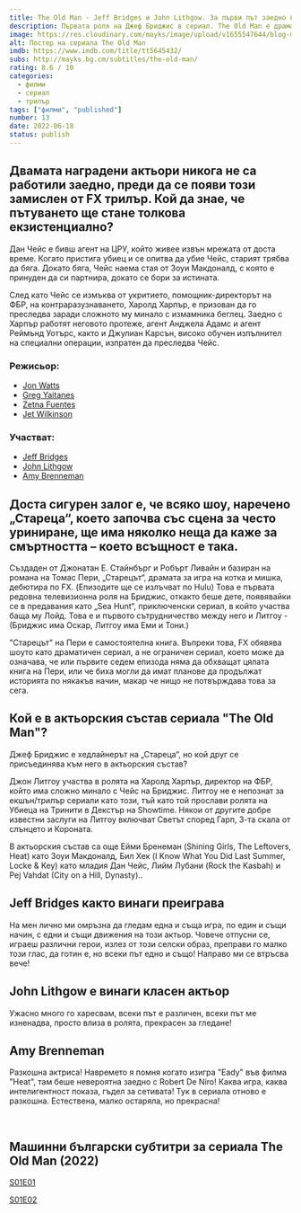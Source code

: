 ```yaml
---
title: The Old Man - Jeff Bridges и John Lithgow. За първи път заедно в телевизионен сериал!
description: Първата роля на Джеф Бриджис в сериал. The Old Man е драматичен сериал за бивш агент на ЦРУ. Ето всичко, което знаем за новия премиерен сериал на FX.
image: https://res.cloudinary.com/mayks/image/upload/v1655547644/blog-mayks/movies/the-old-man/the-old-man-poster_ql0vzu.webp
alt: Постер на сериала The Old Man
imdb: https://www.imdb.com/title/tt5645432/
subs: http://mayks.bg.cm/subtitles/the-old-man/
rating: 8.6 / 10
categories:
  - филми
  - сериал
  - трилър
tags: ["филми", "published"]
number: 13
date: 2022-06-18
status: publish
---
```


## Двамата наградени актьори никога не са работили заедно, преди да се появи този замислен от FX трилър. Кой да знае, че пътуването ще стане толкова екзистенциално?  

Дан Чейс е бивш агент на ЦРУ, който живее извън мрежата от доста време. Когато пристига убиец и се опитва да убие Чейс, старият трябва да бяга. Докато бяга, Чейс наема стая от Зоуи Макдоналд, с която е принуден да си партнира, докато се бори за истината.

След като Чейс се измъква от укритието, помощник-директорът на ФБР, на контраразузнаването, Харолд Харпър, е призован да го преследва заради сложното му минало с измамника беглец. Заедно с Харпър работят неговото протеже, агент Анджела Адамс и агент Реймънд Уотърс, както и Джулиан Карсън, високо обучен изпълнител на специални операции, изпратен да преследва Чейс.

<div class="video">
  <video-player src="https://www.youtube.com/embed/LL2lhM_kDPM" />
</div>  


### Режисьор:

-   [Jon Watts](https://www.imdb.com/name/nm1218281)
-   [Greg Yaitanes](https://www.imdb.com/name/nm0944981/)
-   [Zetna Fuentes](https://www.imdb.com/name/nm0297489/)
-   [Jet Wilkinson](https://www.imdb.com/name/nm1288934/)

### Участват:

-   [Jeff Bridges](https://www.imdb.com/name/nm0000313/)
-   [John Lithgow](https://www.imdb.com/name/nm0001475/)
-   [Amy Brenneman](https://www.imdb.com/name/nm0000312)

<article-image 
  thumb="https://res.cloudinary.com/mayks/image/upload/c_scale,h_352,w_720/v1655554122/blog-mayks/movies/the-old-man/the-old-man-6_v4c0br.webp"
  src="https://res.cloudinary.com/mayks/image/upload/v1655554122/blog-mayks/movies/the-old-man/the-old-man-6_v4c0br.webp"
  alt="The Dogs of The Old Man(2022)"
/></article-image>
<article-image 
  thumb="https://res.cloudinary.com/mayks/image/upload/c_scale,h_352,w_720/v1655554122/blog-mayks/movies/the-old-man/the-old-man-3_mnlg7o.webp"
  src="https://res.cloudinary.com/mayks/image/upload/v1655554122/blog-mayks/movies/the-old-man/the-old-man-3_mnlg7o.webp"
  alt="Amy Brenneman in The Old Man(2022)"
/></article-image>
<article-image 
  thumb="https://res.cloudinary.com/mayks/image/upload/c_scale,h_352,w_720/v1655554122/blog-mayks/movies/the-old-man/the-old-man-4_mjtogo.webp"
  src="https://res.cloudinary.com/mayks/image/upload/v1655554122/blog-mayks/movies/the-old-man/the-old-man-4_mjtogo.webp"
  alt="John Lithgow in The Old Man(2022)"
/></article-image>
<article-image 
  thumb="https://res.cloudinary.com/mayks/image/upload/c_scale,h_352,w_720/v1655554122/blog-mayks/movies/the-old-man/the-old-man-2_smn2rc.webp"
  src="https://res.cloudinary.com/mayks/image/upload/v1655554122/blog-mayks/movies/the-old-man/the-old-man-2_smn2rc.webp"
  alt="Amy Brenneman in The Old Man(2022)"
/></article-image>
<article-image 
  thumb="https://res.cloudinary.com/mayks/image/upload/c_scale,h_352,w_720/v1655554122/blog-mayks/movies/the-old-man/the-old-man-5_mawr53.webp"
  src="https://res.cloudinary.com/mayks/image/upload/v1655554122/blog-mayks/movies/the-old-man/the-old-man-5_mawr53.webp"
  alt="John Lithgow in The Old Man(2022)"
/></article-image>
<article-image 
  thumb="https://res.cloudinary.com/mayks/image/upload/c_scale,h_352,w_720/v1655554122/blog-mayks/movies/the-old-man/the-old-man-1_e44gcp.webp"
  src="https://res.cloudinary.com/mayks/image/upload/v1655554122/blog-mayks/movies/the-old-man/the-old-man-1_e44gcp.webp"
  alt="JAlia Shawkat in The Old Man(2022)"
/></article-image>


## Доста сигурен залог е, че всяко шоу, наречено „Стареца“, което започва със сцена за често уриниране, ще има няколко неща да каже за смъртността – което всъщност е така.

Създаден от Джонатан Е. Стайнбърг и Робърт Ливайн и базиран на романа на Томас Пери, „Старецът“, драмата за игра на котка и мишка, дебютира по FX. (Епизодите ще се излъчват по Hulu) Това е първата редовна телевизионна роля на Бриджис, откакто беше дете, появявайки се в предавания като „Sea Hunt“, приключенски сериал, в който участва баща му Лойд. Това е и първото сътрудничество между него и Литгоу - (Бриджис има Оскар, Литгоу има Еми и Тони.)

"Старецът" на Пери е самостоятелна книга. Въпреки това, FX обявява шоуто като драматичен сериал, а не ограничен сериал, което може да означава, че или първите седем епизода няма да обхващат цялата книга на Пери, или че биха могли да имат планове да продължат историята по някакъв начин, макар че нищо не потвърждава това за сега.

## Кой е в актьорския състав сериала "The Old Man"?  

Джеф Бриджис е хедлайнерът на „Стареца“, но кой друг се присъединява към него в актьорския състав?

Джон Литгоу участва в ролята на Харолд Харпър, директор на ФБР, който има сложно минало с Чейс на Бриджис. Литгоу не е непознат за екшън/трилър сериали като този, тъй като той прослави ролята на Убиеца на Тринити в Декстър на Showtime. Някои от другите добре известни заслуги на Литгоу включват Светът според Гарп, 3-та скала от слънцето и Короната.

В актьорския състав са още Ейми Бренеман (Shining Girls, The Leftovers, Heat) като Зоуи Макдоналд, Бил Хек  (I Know What You Did Last Summer, Locke & Key) като младия Дан Чейс, Лийм Лубани (Rock the Kasbah) и Pej Vahdat (City on a Hill, Dynasty)..  

## Jeff Bridges както винаги преиграва
На мен лично ми омръзна да гледам една и съща игра, по един и същи начин, с едни и същи движения на този актьор. Човече отпусни се, играеш различни герои, излез от този селски образ, преправи го малко този глас, да готин е, но всеки път едно и също! Направо ми се втръсва вече!

## John Lithgow е винаги класен актьор

Ужасно много го харесвам, всеки път е различен, всеки път ме изненадва, просто влиза в ролята, прекрасен за гледане!

## Amy Brenneman  

Разкошна актриса! Навремето я помня когато изигра "Eady" във филма "Heat", там беше невероятна заедно с Robert De Niro! Каква игра, каква интелигентност показа, гъдел за сетивата! Тук в сериала отново е разкошна. Естествена, малко остаряла, но прекрасна!

<br>

## Машинни български субтитри за сериала The Old Man (2022)  

[S01E01](http://mayks.bg.cm/subtitles/the-old-man/the.old.man.s01e01.1080p.web.h264-plzproper.zip)  

[S01E02](http://mayks.bg.cm/subtitles/the-old-man/the.old.man.s01e02.1080p.web.h264-plzproper.zip)
